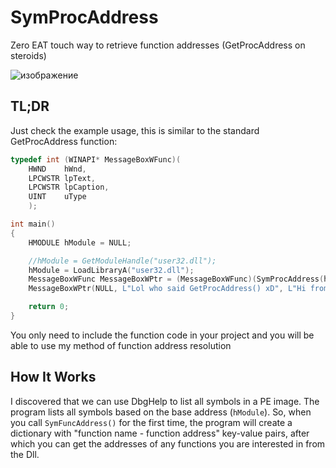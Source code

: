 # SymProcAddress
Zero EAT touch way to retrieve function addresses (GetProcAddress on steroids)

![изображение](https://github.com/MzHmO/SymProcAddress/assets/92790655/498974fc-48c8-4da6-b727-77f969c7ed3c)


## TL;DR

Just check the example usage, this is similar to the standard GetProcAddress function:
```cpp
typedef int (WINAPI* MessageBoxWFunc)(
	HWND    hWnd,
	LPCWSTR lpText,
	LPCWSTR lpCaption,
	UINT    uType
	);

int main()
{
	HMODULE hModule = NULL;

	//hModule = GetModuleHandle("user32.dll");
	hModule = LoadLibraryA("user32.dll"); 
	MessageBoxWFunc MessageBoxWPtr = (MessageBoxWFunc)(SymProcAddress(hModule, "MessageBoxW"));
	MessageBoxWPtr(NULL, L"Lol who said GetProcAddress() xD", L"Hi from MzHmO", MB_OK);

	return 0;
}
```

You only need to include the function code in your project and you will be able to use my method of function address resolution

## How It Works
I discovered that we can use DbgHelp to list all symbols in a PE image. The program lists all symbols based on the base address (`hModule`). So, when you call `SymFuncAddress()` for the first time, the program will create a dictionary with "function name - function address" key-value pairs, after which you can get the addresses of any functions you are interested in from the Dll.
